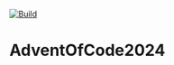 [![Build](https://github.com/HabelJonas/AdventOfCode2024/actions/workflows/dotnet-desktop.yml/badge.svg)](https://github.com/HabelJonas/AdventOfCode2024/actions/workflows/dotnet-desktop.yml)
# AdventOfCode2024

